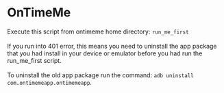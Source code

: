 # OnTimeMe

Execute this script from ontimeme home directory: 
```run_me_first```
<br />
<br />
If you run into 401 error, this means you need to uninstall the app package that you had install in your device or emulator before you had run the run_me_first script.
<br />
<br />
To uninstall the old app package run the command: ```adb uninstall com.ontimemeapp.ontimemeapp```. 

